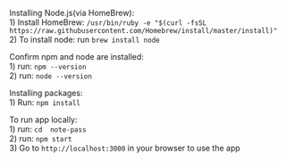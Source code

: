 Installing Node.js(via HomeBrew):
<br />
	1) Install HomeBrew: ```/usr/bin/ruby -e "$(curl -fsSL https://raw.githubusercontent.com/Homebrew/install/master/install)"```
<br />
	2) To install node: run ```brew install node```

Confirm npm and node are installed:
<br />
	1) run: ```npm --version```
<br />
	2) run: ```node --version```
<br />

Installing packages:
<br />
	1) Run: ```npm install```

To run app locally:
<br />
	1) run: ```cd  note-pass```
<br />
	2) run: ```npm start```
<br />
	3) Go to ```http://localhost:3000``` in your browser to use the app
